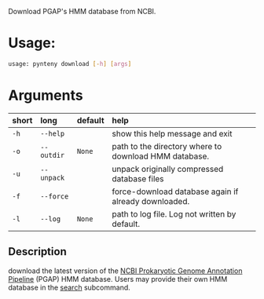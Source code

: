 Download PGAP's HMM database from NCBI.

# Usage:

```bash
usage: pynteny download [-h] [args] 

```
# Arguments

|short|long|default|help|
| :--- | :--- | :--- | :--- |
|`-h`|`--help`||show this help message and exit|
|`-o`|`--outdir`|`None`|path to the directory where to download HMM database.|
|`-u`|`--unpack`||unpack originally compressed database files|
|`-f`|`--force` ||force-download database again if already downloaded.|
|`-l`|`--log`|`None`|path to log file. Log not written by default.|

## Description

download the latest version of the [NCBI Prokaryotic Genome Annotation Pipeline](https://github.com/ncbi/pgap) (PGAP) HMM database. Users may provide their own HMM database in the [search](https://github.com/Robaina/Pynteny/wiki/search) subcommand.